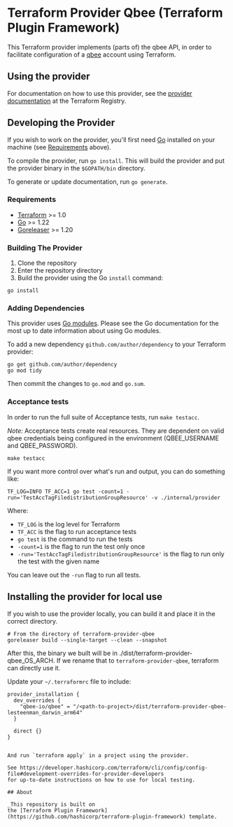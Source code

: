 # Terraform Provider Qbee (Terraform Plugin Framework)

This Terraform provider implements (parts of) the qbee API, in order to facilitate configuration of
a [qbee](https://qbee.io) account using Terraform.

## Using the provider

For documentation on how to use this provider, see
the [provider documentation](https://registry.terraform.io/providers/qbee.io/qbee/latest/docs)
at the Terraform Registry.

## Developing the Provider

If you wish to work on the provider, you'll first need [Go](http://www.golang.org) installed on your
machine (see [Requirements](#requirements) above).

To compile the provider, run `go install`. This will build the provider and put the provider binary
in the `$GOPATH/bin` directory.

To generate or update documentation, run `go generate`.

### Requirements

- [Terraform](https://www.terraform.io/downloads.html) >= 1.0
- [Go](https://golang.org/doc/install) >= 1.22
- [Goreleaser](https://goreleaser.com/install/) >= 1.20

### Building The Provider

1. Clone the repository
1. Enter the repository directory
1. Build the provider using the Go `install` command:

```shell
go install
```

### Adding Dependencies

This provider uses [Go modules](https://github.com/golang/go/wiki/Modules).
Please see the Go documentation for the most up to date information about using Go modules.

To add a new dependency `github.com/author/dependency` to your Terraform provider:

```shell
go get github.com/author/dependency
go mod tidy
```

Then commit the changes to `go.mod` and `go.sum`.

### Acceptance tests

In order to run the full suite of Acceptance tests, run `make testacc`.

*Note:* Acceptance tests create real resources. They are dependent on valid qbee credentials being
configured in the environment (QBEE_USERNAME and QBEE_PASSWORD).

```shell
make testacc
```

If you want more control over what's run and output, you can do something like:

```shell
TF_LOG=INFO TF_ACC=1 go test -count=1 -run='TestAccTagFiledistributionGroupResource' -v ./internal/provider
```

Where:

- `TF_LOG` is the log level for Terraform
- `TF_ACC` is the flag to run acceptance tests
- `go test` is the command to run the tests
- `-count=1` is the flag to run the test only once
- `-run='TestAccTagFiledistributionGroupResource'` is the flag to run only the test with the given
  name

You can leave out the `-run` flag to run all tests.

## Installing the provider for local use

If you wish to use the provider locally, you can build it and place it in the correct directory.

```shell
# From the directory of terraform-provider-qbee
goreleaser build --single-target --clean --snapshot
```

After this, the binary we built will be in ./dist/terraform-provider-qbee_OS_ARCH. If we rename that
to `terraform-provider-qbee`, terraform can directly use it.

Update your `~/.terraformrc` file to include:

```hcl
provider_installation {
  dev_overrides {
    "qbee-io/qbee" = "/<path-to-project>/dist/terraform-provider-qbee-lesteenman_darwin_arm64"
  }

  direct {}
}
```
```

And run `terraform apply` in a project using the provider.

See https://developer.hashicorp.com/terraform/cli/config/config-file#development-overrides-for-provider-developers
for up-to-date instructions on how to use for local testing.

## About

_This repository is built on
the [Terraform Plugin Framework](https://github.com/hashicorp/terraform-plugin-framework) template.


